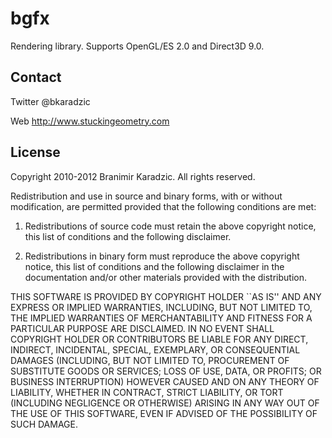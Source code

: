 bgfx
====

Rendering library. Supports OpenGL/ES 2.0 and Direct3D 9.0.

Contact
-------

Twitter @bkaradzic

Web http://www.stuckingeometry.com

License
-------

Copyright 2010-2012 Branimir Karadzic. All rights reserved.

Redistribution and use in source and binary forms, with or without modification,
are permitted provided that the following conditions are met:

   1. Redistributions of source code must retain the above copyright notice, this
      list of conditions and the following disclaimer.

   2. Redistributions in binary form must reproduce the above copyright notice,
      this list of conditions and the following disclaimer in the documentation
      and/or other materials provided with the distribution.

THIS SOFTWARE IS PROVIDED BY COPYRIGHT HOLDER ``AS IS'' AND ANY EXPRESS OR
IMPLIED WARRANTIES, INCLUDING, BUT NOT LIMITED TO, THE IMPLIED WARRANTIES OF
MERCHANTABILITY AND FITNESS FOR A PARTICULAR PURPOSE ARE DISCLAIMED. IN NO EVENT
SHALL COPYRIGHT HOLDER OR CONTRIBUTORS BE LIABLE FOR ANY DIRECT, INDIRECT,
INCIDENTAL, SPECIAL, EXEMPLARY, OR CONSEQUENTIAL DAMAGES (INCLUDING, BUT NOT
LIMITED TO, PROCUREMENT OF SUBSTITUTE GOODS OR SERVICES; LOSS OF USE, DATA, OR
PROFITS; OR BUSINESS INTERRUPTION) HOWEVER CAUSED AND ON ANY THEORY OF LIABILITY,
WHETHER IN CONTRACT, STRICT LIABILITY, OR TORT (INCLUDING NEGLIGENCE
OR OTHERWISE) ARISING IN ANY WAY OUT OF THE USE OF THIS SOFTWARE, EVEN IF ADVISED
OF THE POSSIBILITY OF SUCH DAMAGE.
